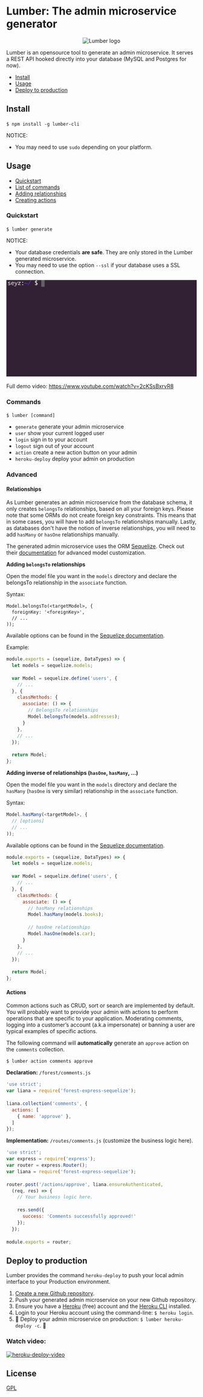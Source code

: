 # Lumber: The admin microservice generator

<p align="center">
  <img src="https://github.com/ForestAdmin/Lumber/blob/master/assets/lumber-logo.png?raw=true" alt="Lumber logo">
</p>

Lumber is an opensource tool to generate an admin microservice.
It serves a REST API hooked directly into your database (MySQL and Postgres for
now).

- [Install](#install)
- [Usage](#usage)
- [Deploy to production](#deploy-to-production)

## Install

`$ npm install -g lumber-cli`

NOTICE:
- You may need to use `sudo` depending on your platform.

## Usage

- [Quickstart](#quickstart)
- [List of commands](#commands)
- [Adding relationships](#relationships)
- [Creating actions](#actions)

### Quickstart
`$ lumber generate`

NOTICE:

- Your database credentials **are safe**. They are only stored in the Lumber generated microservice.
- You may need to use the option `--ssl` if your database uses a SSL
connection.

![Example](/assets/console.gif "Example")

Full demo video: https://www.youtube.com/watch?v=2cKSsBxrvR8

### Commands

`$ lumber [command]`

- `generate`      generate your admin microservice
- `user`          show your current logged user
- `login`         sign in to your account
- `logout`        sign out of your account
- `action`        create a new action button on your admin
- `heroku-deploy` deploy your admin on production

### Advanced

#### Relationships

As Lumber generates an admin microservice from the database schema, it only
creates `belongsTo` relationships, based on all your foreign keys.
Please note that some ORMs do not create foreign key constraints. This means
that in some cases, you will have to add `belongsTo` relationships manually.
Lastly, as databases don't have the notion of inverse relationships, you will
need to add `hasMany` or `hasOne` relationships manually.

The generated admin microservice uses the ORM
[Sequelize](https://github.com/sequelize/sequelize). Check out their
[documentation](http://docs.sequelizejs.com/en/latest/docs/models-definition)
for advanced model customization.


**Adding `belongsTo` relationships**

Open the model file you want in the `models` directory and declare the
belongsTo relationship in the `associate` function.

Syntax:

    Model.belongsTo(<targetModel>, {
      foreignKey: '<foreignKey>',
      // ...
    ));

Available options can be found in the [Sequelize
documentation](http://docs.sequelizejs.com/en/v3/api/associations/#belongstotarget-options).

Example:

```js
module.exports = (sequelize, DataTypes) => {
  let models = sequelize.models;

  var Model = sequelize.define('users', {
    // ...
  }, {
    classMethods: {
      associate: () => {
        // BelongsTo relationships
        Model.belongsTo(models.addresses);
      }
    },
    // ...
  });

  return Model;
};
```


**Adding inverse of relationships (`hasOne`, `hasMany`, …)**

Open the model file you want in the `models` directory and declare the
`hasMany` (`hasOne` is very similar) relationship in the `associate` function.

Syntax:
```js
Model.hasMany(<targetModel>, {
  // [options]
  // ...
));
```

Available options can be found in the [Sequelize
documentation](http://docs.sequelizejs.com/en/v3/api/associations/#hasmanytarget-options).


```js
module.exports = (sequelize, DataTypes) => {
  let models = sequelize.models;

  var Model = sequelize.define('users', {
    // ...
  }, {
    classMethods: {
      associate: () => {
        // hasMany relationships
        Model.hasMany(models.books);

        // hasOne relationships
        Model.hasOne(models.car);
      }
    },
    // ...
  });

  return Model;
};
```
#### Actions

Common actions such as CRUD, sort or search are implemented by default.
You will probably want to provide your admin with actions to perform operations
that are specific to your application. Moderating comments, logging into a
customer’s account (a.k.a impersonate) or banning a user are typical examples
of specific actions.

The following command will **automatically** generate an `approve` action on
the `comments` collection.

```
$ lumber action comments approve
```

**Declaration:** `/forest/comments.js`

```js
'use strict';
var liana = require('forest-express-sequelize');

liana.collection('comments', {
  actions: [
    { name: 'approve' },
  ]
});
```

**Implementation:** `/routes/comments.js` (customize the business logic here).

```js
'use strict';
var express = require('express');
var router = express.Router();
var liana = require('forest-express-sequelize');

router.post('/actions/approve', liana.ensureAuthenticated,
  (req, res) => {
    // Your business logic here.

    res.send({
      success: 'Comments successfully approved!'
    });
  });

module.exports = router;
```

## Deploy to production

Lumber provides the command `heroku-deploy` to push your local admin interface
to your Production environment.

1. [Create a new Github repository](https://help.github.com/articles/create-a-repo/).
2. Push your generated admin microservice on your new Github repository.
3. Ensure you have a [Heroku](https://signup.heroku.com) (free) account and the [Heroku CLI](https://devcenter.heroku.com/articles/heroku-command-line#download-and-install) installed.
4. Login to your Heroku account using the command-line: `$ heroku login`.
5. 🎉 Deploy your admin microservice on production: `$ lumber heroku-deploy -c`. 🎉

### Watch video:

[![heroku-deploy-video](https://img.youtube.com/vi/pEQ9Ro3UeKY/0.jpg)](https://www.youtube.com/watch?v=pEQ9Ro3UeKY)

## License
[GPL](https://github.com/ForestAdmin/Lumber/blob/master/LICENSE)

